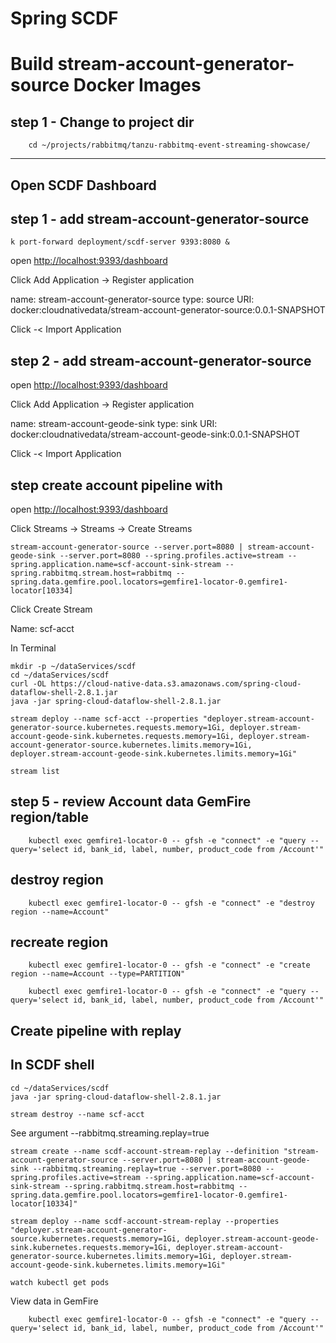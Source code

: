 # Spring SCDF


# Build stream-account-generator-source Docker Images

## step 1 - Change to project dir

```shell
    cd ~/projects/rabbitmq/tanzu-rabbitmq-event-streaming-showcase/
```



--------------

## Open SCDF Dashboard

## step 1 - add stream-account-generator-source

```shell
k port-forward deployment/scdf-server 9393:8080 &
```

open [http://localhost:9393/dashboard](http://localhost:9393/dashboard)

Click Add Application -> Register application

name: stream-account-generator-source
type: source
URI: docker:cloudnativedata/stream-account-generator-source:0.0.1-SNAPSHOT

Click -< Import Application

## step 2 - add stream-account-generator-source

open [http://localhost:9393/dashboard](http://localhost:9393/dashboard])

Click Add Application -> Register application

name: stream-account-geode-sink
type: sink
URI: docker:cloudnativedata/stream-account-geode-sink:0.0.1-SNAPSHOT

Click -< Import Application

## step create account pipeline with 

open [http://localhost:9393/dashboard](http://localhost:9393/dashboard)

Click Streams -> Streams -> Create Streams


```definition
stream-account-generator-source --server.port=8080 | stream-account-geode-sink --server.port=8080 --spring.profiles.active=stream --spring.application.name=scf-account-sink-stream --spring.rabbitmq.stream.host=rabbitmq --spring.data.gemfire.pool.locators=gemfire1-locator-0.gemfire1-locator[10334]
```

Click Create Stream 

Name: scf-acct

In Terminal

```shell
mkdir -p ~/dataServices/scdf
cd ~/dataServices/scdf
curl -OL https://cloud-native-data.s3.amazonaws.com/spring-cloud-dataflow-shell-2.8.1.jar
java -jar spring-cloud-dataflow-shell-2.8.1.jar

```

```shell
stream deploy --name scf-acct --properties "deployer.stream-account-generator-source.kubernetes.requests.memory=1Gi, deployer.stream-account-geode-sink.kubernetes.requests.memory=1Gi, deployer.stream-account-generator-source.kubernetes.limits.memory=1Gi, deployer.stream-account-geode-sink.kubernetes.limits.memory=1Gi"
```


```shell
stream list
```



## step 5 - review Account data GemFire region/table

```shell
    kubectl exec gemfire1-locator-0 -- gfsh -e "connect" -e "query --query='select id, bank_id, label, number, product_code from /Account'"
```

## destroy region

```shell
    kubectl exec gemfire1-locator-0 -- gfsh -e "connect" -e "destroy region --name=Account"
```

## recreate region

```shell
    kubectl exec gemfire1-locator-0 -- gfsh -e "connect" -e "create region --name=Account --type=PARTITION"
```

```shell
    kubectl exec gemfire1-locator-0 -- gfsh -e "connect" -e "query --query='select id, bank_id, label, number, product_code from /Account'"
```

## Create pipeline with replay

## In SCDF shell


```shell
cd ~/dataServices/scdf
java -jar spring-cloud-dataflow-shell-2.8.1.jar
```

```shell
stream destroy --name scf-acct
```

See argument --rabbitmq.streaming.replay=true

```shell
stream create --name scdf-account-stream-replay --definition "stream-account-generator-source --server.port=8080 | stream-account-geode-sink --rabbitmq.streaming.replay=true --server.port=8080 --spring.profiles.active=stream --spring.application.name=scf-account-sink-stream --spring.rabbitmq.stream.host=rabbitmq --spring.data.gemfire.pool.locators=gemfire1-locator-0.gemfire1-locator[10334]"
```

```shell
stream deploy --name scdf-account-stream-replay --properties "deployer.stream-account-generator-source.kubernetes.requests.memory=1Gi, deployer.stream-account-geode-sink.kubernetes.requests.memory=1Gi, deployer.stream-account-generator-source.kubernetes.limits.memory=1Gi, deployer.stream-account-geode-sink.kubernetes.limits.memory=1Gi"
```

```shell
watch kubectl get pods
```




View data in GemFire 

```shell
    kubectl exec gemfire1-locator-0 -- gfsh -e "connect" -e "query --query='select id, bank_id, label, number, product_code from /Account'"
```
